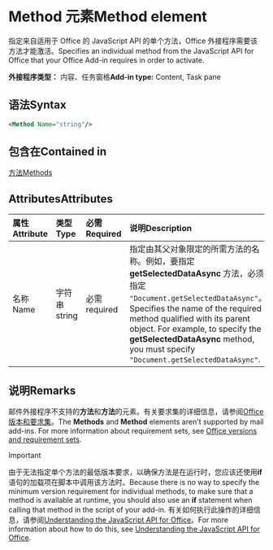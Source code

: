# <a name="method-element"></a><span data-ttu-id="ba43d-101">Method 元素</span><span class="sxs-lookup"><span data-stu-id="ba43d-101">Method element</span></span>

<span data-ttu-id="ba43d-102">指定来自适用于 Office 的 JavaScript API 的单个方法，Office 外接程序需要该方法才能激活。</span><span class="sxs-lookup"><span data-stu-id="ba43d-102">Specifies an individual method from the JavaScript API for Office that your Office Add-in requires in order to activate.</span></span>

<span data-ttu-id="ba43d-103">**外接程序类型：** 内容、任务窗格</span><span class="sxs-lookup"><span data-stu-id="ba43d-103">**Add-in type:** Content, Task pane</span></span>

## <a name="syntax"></a><span data-ttu-id="ba43d-104">语法</span><span class="sxs-lookup"><span data-stu-id="ba43d-104">Syntax</span></span>

```XML
<Method Name="string"/>
```

## <a name="contained-in"></a><span data-ttu-id="ba43d-105">包含在</span><span class="sxs-lookup"><span data-stu-id="ba43d-105">Contained in</span></span>

[<span data-ttu-id="ba43d-106">方法</span><span class="sxs-lookup"><span data-stu-id="ba43d-106">Methods</span></span>](methods.md)

## <a name="attributes"></a><span data-ttu-id="ba43d-107">Attributes</span><span class="sxs-lookup"><span data-stu-id="ba43d-107">Attributes</span></span>

|<span data-ttu-id="ba43d-108">**属性**</span><span class="sxs-lookup"><span data-stu-id="ba43d-108">**Attribute**</span></span>|<span data-ttu-id="ba43d-109">**类型**</span><span class="sxs-lookup"><span data-stu-id="ba43d-109">**Type**</span></span>|<span data-ttu-id="ba43d-110">**必需**</span><span class="sxs-lookup"><span data-stu-id="ba43d-110">**Required**</span></span>|<span data-ttu-id="ba43d-111">**说明**</span><span class="sxs-lookup"><span data-stu-id="ba43d-111">**Description**</span></span>|
|:-----|:-----|:-----|:-----|
|<span data-ttu-id="ba43d-112">名称</span><span class="sxs-lookup"><span data-stu-id="ba43d-112">Name</span></span>|<span data-ttu-id="ba43d-113">字符串</span><span class="sxs-lookup"><span data-stu-id="ba43d-113">string</span></span>|<span data-ttu-id="ba43d-114">必需</span><span class="sxs-lookup"><span data-stu-id="ba43d-114">required</span></span>|<span data-ttu-id="ba43d-p101">指定由其父对象限定的所需方法的名称。例如，要指定 **getSelectedDataAsync** 方法，必须指定 `"Document.getSelectedDataAsync"`。</span><span class="sxs-lookup"><span data-stu-id="ba43d-p101">Specifies the name of the required method qualified with its parent object. For example, to specify the  **getSelectedDataAsync** method, you must specify `"Document.getSelectedDataAsync"`.</span></span>|

## <a name="remarks"></a><span data-ttu-id="ba43d-117">说明</span><span class="sxs-lookup"><span data-stu-id="ba43d-117">Remarks</span></span>

<span data-ttu-id="ba43d-118">邮件外接程序不支持的**方法**和**方法**的元素。有关要求集的详细信息，请参阅[Office 版本和要求集](https://docs.microsoft.com/office/dev/add-ins/develop/office-versions-and-requirement-sets)。</span><span class="sxs-lookup"><span data-stu-id="ba43d-118">The  **Methods** and **Method** elements aren't supported by mail add-ins. For more information about requirement sets, see [Office versions and requirement sets](https://docs.microsoft.com/office/dev/add-ins/develop/office-versions-and-requirement-sets).</span></span>

> [!IMPORTANT] 
> <span data-ttu-id="ba43d-119">由于无法指定单个方法的最低版本要求，以确保方法是在运行时，您应该还使用**if**语句的加载项在脚本中调用该方法时。</span><span class="sxs-lookup"><span data-stu-id="ba43d-119">Because there is no way to specify the minimum version requirement for individual methods, to make sure that a method is available at runtime, you should also use an **if** statement when calling that method in the script of your add-in.</span></span> <span data-ttu-id="ba43d-120">有关如何执行此操作的详细信息，请参阅[Understanding the JavaScript API for Office](https://docs.microsoft.com/office/dev/add-ins/develop/understanding-the-javascript-api-for-office)。</span><span class="sxs-lookup"><span data-stu-id="ba43d-120">For more information about how to do this, see [Understanding the JavaScript API for Office](https://docs.microsoft.com/office/dev/add-ins/develop/understanding-the-javascript-api-for-office).</span></span>

